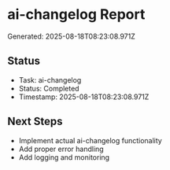 # ai-changelog Report

Generated: 2025-08-18T08:23:08.971Z

## Status
- Task: ai-changelog
- Status: Completed
- Timestamp: 2025-08-18T08:23:08.971Z

## Next Steps
- Implement actual ai-changelog functionality
- Add proper error handling
- Add logging and monitoring
